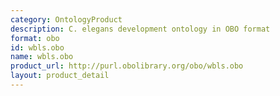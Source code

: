 ```yaml
---
category: OntologyProduct
description: C. elegans development ontology in OBO format
format: obo
id: wbls.obo
name: wbls.obo
product_url: http://purl.obolibrary.org/obo/wbls.obo
layout: product_detail
---
```

